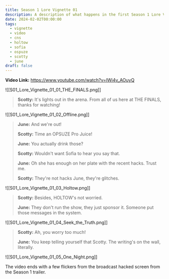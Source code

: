 ```yaml
---
title: Season 1 Lore Vignette 01
description: A description of what happens in the first Season 1 Lore Vignette.
date: 2024-02-02T00:00:00
tags:
  - vignette
  - video
  - cns
  - holtow
  - sofia
  - ospuze
  - scotty
  - june
draft: false
---
```

**Video Link:** https://www.youtube.com/watch?v=IWi4v_AOuyQ

![[S01_Lore_Vignette_01_01_THE_FINALS.png]]

>**Scotty:** It's lights out in the arena. From all of us here at THE FINALS, thanks for watching!

![[S01_Lore_Vignette_01_02_Offline.png]]

>**June:** And we're out!
>
>**Scotty:** Time an OPSUZE Pro Juice!
>
>**June:** You actually drink those?
>
>**Scotty:** Wouldn't want Sofia to hear you say that.
>
>**June:** Oh she has enough on her plate with the recent hacks. Trust me.
>
>**Scotty:** They're not hacks June, they're glitches.

![[S01_Lore_Vignette_01_03_Holtow.png]]

>**Scotty:** Besides, HOLTOW's not worried.
>
>**June:** They don't run the show, they just sponsor it. Someone put those messages in the system.

![[S01_Lore_Vignette_01_04_Seek_the_Truth.png]]

>**Scotty:** Ah, you worry too much!
>
>**June:** You keep telling yourself that Scotty. The writing's on the wall, literally.

![[S01_Lore_Vignette_01_05_One_Night.png]]

The video ends with a few flickers from the broadcast hacked screen from the Season 1 trailer.